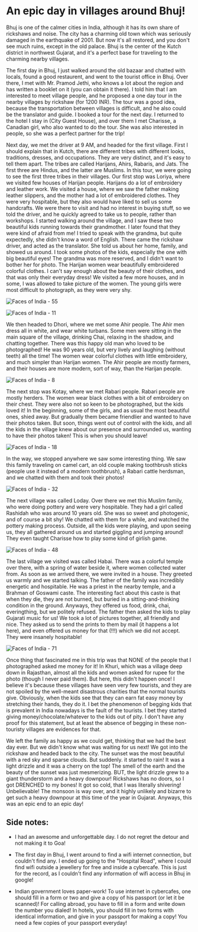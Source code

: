 # An epic day in villages around Bhuj!

Bhuj is one of the calmer cities in India, although it has its own share of rickshaws and noise. The city has a charming old town which was seriously damaged in the earthquake of 2001. But now it's all restored, and you don't see much ruins, except in the old palace. Bhuj is the center of the Kutch district in northwest Gujarat, and it's a perfect base for traveling to the charming nearby villages.

The first day in Bhuj, I just walked around the old bazaar and chatted with locals, found a good restaurent, and went to the tourist office in Bhuj. Over there, I met with Mr. Pramod Jethi, who knows a lot about the region and has written a booklet on it (you can obtain it there). I told him that I am interested to meet village people, and he proposed a one day tour in the nearby villages by rickshaw (for 1200 INR). The tour was a good idea, because the transportation between villages is difficult, and he also could be the translator and guide. I booked a tour for the next day. I returned to the hotel I stay in (City Guest House), and over them I met Charisse, a Canadian girl, who also wanted to do the tour. She was also interested in people, so she was a perfect partner for the trip!

Next day, we met the driver at 9 AM, and headed for the first village. First I should explain that in Kutch, there are different tribes with different looks, traditions, dresses, and occupations. They are very distinct, and it's easy to tell them apart. The tribes are called Harijans, Ahirs, Rabaris, and Jats. The first three are Hindus, and the latter are Muslims. In this tour, we were going to see the first three tribes in their villages. Our first stop was Loriya, where we visited few houses of Harijan people. Harijans do a lot of embroidery and leather work. We visited a house, where we saw the father making leather slippers, and the mother had a lot of embroidered clothes. They were very hospitable, but they also would have liked to sell us some handcrafts. We were there to visit and had no interest in buying stuff, so we told the driver, and he quickly agreed to take us to people, rather than workshops. I started walking around the village, and I saw these two beautiful kids running towards their grandmother. I later found that they were kind of afraid from me! I tried to speak with the grandma, but quite expectedly, she didn't know a word of English. There came the rickshaw driver, and acted as the translator. She told us about her home, family, and showed us around. I took some photos of the kids, especially the one with big beautiful eyes! The grandma was more reserved, and I didn't want to bother her for photo. The Harijan women wear beautifully embroidered colorful clothes. I can't say enough about the beauty of their clothes, and that was only their everyday dress! We visited a few more houses, and in some, I was allowed to take picture of the women. The young girls were most difficult to photograph, as they were very shy.

![Faces of India - 55](http://farm8.staticflickr.com/7153/6496116269_389059aa7b_z.jpg)

![Faces of India - 11](http://farm7.staticflickr.com/6057/6362323587_cd045ce8f7_z.jpg)

We then headed to Dhori, where we met some Ahir people. The Ahir men dress all in white, and wear white turbans. Some men were sitting in the main square of the village, drinking Chai, relaxing in the shadow, and chatting together. There was this happy old man who loved to be photographed! He was 90 years old, but very lively and laughing (without teeth) all the time! The women wear colorful clothes with little embroidery, and much simpler than Harijan women. The Ahir people are mostly farmers, and their houses are more modern, sort of way, than the Harijan people.

![Faces of India - 8](http://farm7.staticflickr.com/6240/6352215037_5d6dace782_z.jpg)

The next stop was Kotay, where we met Rabari people. Rabari people are mostly herders. The women wear black clothes with a bit of embroidery on their chest. They were also not so keen to be photographed, but the kids loved it! In the beginning, some of the girls, and as usual the most beautiful ones, shied away. But gradually them became friendlier and wanted to have their photos taken. But soon, things went out of control with the kids, and all the kids in the village knew about our presence and surrounded us, wanting to have their photos taken! This is when you should leave!

![Faces of India - 18](http://farm7.staticflickr.com/6219/6381980967_4c5828903b_z.jpg)

In the way, we stopped anywhere we saw some interesting thing. We saw this family traveling on camel cart, an old couple making toothbrush sticks (people use it instead of a modern toothbrush), a Rabari cattle herdsman, and we chatted with them and took their photos!

![Faces of India - 32](http://farm8.staticflickr.com/7143/6428197167_336fa5326b_z.jpg)

The next village was called Loday. Over there we met this Muslim family, who were doing pottery and were very hospitable. They had a girl called Rashidah who was around 10 years old. She was so sweet and photogenic, and of course a bit shy! We chatted with them for a while, and watched the pottery making process. Outside, all the kids were playing, and upon seeing us, they all gathered around us and started giggling and jumping around! They even taught Charisse how to play some kind of girlish game.

![Faces of India - 48](http://farm8.staticflickr.com/7024/6474572183_3ff911bb1c_z.jpg)

The last village we visited was called Habai. There was a colorful temple over there, with a spring of water beside it, where women collected water from. As soon as we arrived there, we were invited in a house. They greeted us warmly and we started talking. The father of the family was incredibly energetic and hospitable. He was a priest in the nearby temple, and a Brahman of Goswami caste. The interesting fact about this caste is that when they die, they are not burned, but buried in a sitting-and-thinking condition in the ground. Anyways, they offered us food, drink, chai, everingthing, but we politely refused. The father then asked the kids to play Gujarati music for us! We took a lot of pictures together, all friendly and nice. They asked us to send the prints to them by mail (it happens a lot here), and even offered us money for that (!!!) which we did not accept. They were insanely hospitable!

![Faces of India - 71](http://farm8.staticflickr.com/7161/6539830555_4d7dcc0bc2_z.jpg)

Once thing that fascinated me in this trip was that NONE of the people that I photographed asked me money for it! In Khuri, which was a village deep down in Rajasthan, almost all the kids and women asked for rupee for the photo (though I never paid them). But here, this didn't happen once! I believe it's because these villages have seen very few tourists, and they are not spoiled by the well-meant disastrous charities that the normal tourists give. Obviously, when the kids see that they can earn fat easy money by stretching their hands, they do it. I bet the phenomenon of begging kids that is prevalent in India nowadays is the fault of the tourists. I bet they started giving money/chocolate/whatever to the kids out of pity. I don't have any proof for this statement, but at least the absence of begging in these non-touristy villages are evidences for that.

We left the family as happy as we could get, thinking that we had the best day ever. But we didn't know what was waiting for us next! We got into the rickshaw and headed back to the city. The sunset was the most beautiful with a red sky and sparse clouds. But suddenly. it started to rain! It was a light drizzle and it was a cherry on the top! The smell of the earth and the beauty of the sunset was just mesmerizing. BUT, the light drizzle grew to a giant thunderstorm and a heavy downpour! Rickshaws has no doors, so I got DRENCHED to my bones! It got so cold, that I was literally shivering! Unbelievable! The monsoon is way over, and it highly unlikely and bizarre to get such a heavy downpour at this time of the year in Gujarat. Anyways, this was an epic end to an epic day!

## Side notes:

- I had an awesome and unforgettable day. I do not regret the detour and not making it to Goa!

- The first day in Bhuj, I went around to find a wifi internet connection, but couldn't find any. I ended up going to the "Hospital Road", where I could find wifi outside a jewellery for free and inside a cybercafe. This is just for the record, as I couldn't find any information of wifi access in Bhuj in google!

- Indian government loves paper-work! To use internet in cybercafes, one should fill in a form or two and give a copy of his passport (or let it be scanned)! For calling abroad, you have to fill in a form and write down the number you dialed! In hotels, you should fill in two forms with identical information, and give in your passport for making a copy! You need a few copies of your passport everyday!
